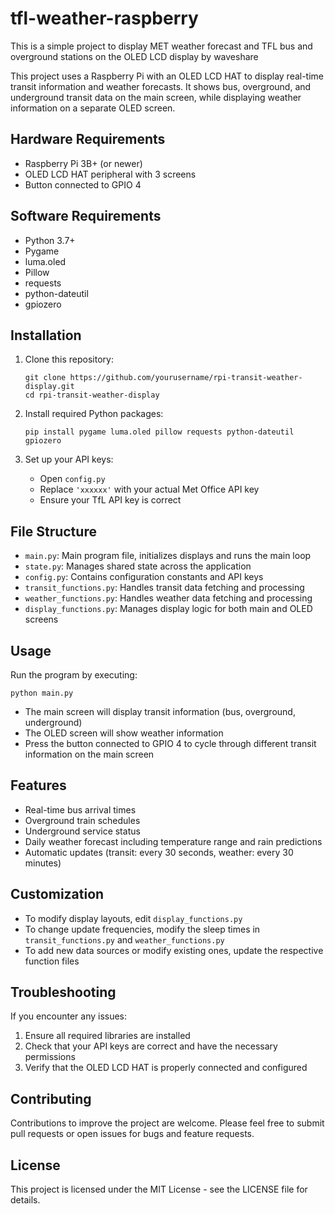 # tfl-weather-raspberry
This is a simple project to display MET weather forecast and TFL bus and overground stations on the OLED LCD display by waveshare

This project uses a Raspberry Pi with an OLED LCD HAT to display real-time transit information and weather forecasts. It shows bus, overground, and underground transit data on the main screen, while displaying weather information on a separate OLED screen.

## Hardware Requirements

- Raspberry Pi 3B+ (or newer)
- OLED LCD HAT peripheral with 3 screens
- Button connected to GPIO 4

## Software Requirements

- Python 3.7+
- Pygame
- luma.oled
- Pillow
- requests
- python-dateutil
- gpiozero

## Installation

1. Clone this repository:
   ```
   git clone https://github.com/yourusername/rpi-transit-weather-display.git
   cd rpi-transit-weather-display
   ```

2. Install required Python packages:
   ```
   pip install pygame luma.oled pillow requests python-dateutil gpiozero
   ```

3. Set up your API keys:
   - Open `config.py`
   - Replace `'xxxxxx'` with your actual Met Office API key
   - Ensure your TfL API key is correct

## File Structure

- `main.py`: Main program file, initializes displays and runs the main loop
- `state.py`: Manages shared state across the application
- `config.py`: Contains configuration constants and API keys
- `transit_functions.py`: Handles transit data fetching and processing
- `weather_functions.py`: Handles weather data fetching and processing
- `display_functions.py`: Manages display logic for both main and OLED screens

## Usage

Run the program by executing:

```
python main.py
```

- The main screen will display transit information (bus, overground, underground)
- The OLED screen will show weather information
- Press the button connected to GPIO 4 to cycle through different transit information on the main screen

## Features

- Real-time bus arrival times
- Overground train schedules
- Underground service status
- Daily weather forecast including temperature range and rain predictions
- Automatic updates (transit: every 30 seconds, weather: every 30 minutes)

## Customization

- To modify display layouts, edit `display_functions.py`
- To change update frequencies, modify the sleep times in `transit_functions.py` and `weather_functions.py`
- To add new data sources or modify existing ones, update the respective function files

## Troubleshooting

If you encounter any issues:
1. Ensure all required libraries are installed
2. Check that your API keys are correct and have the necessary permissions
3. Verify that the OLED LCD HAT is properly connected and configured

## Contributing

Contributions to improve the project are welcome. Please feel free to submit pull requests or open issues for bugs and feature requests.

## License

This project is licensed under the MIT License - see the LICENSE file for details.